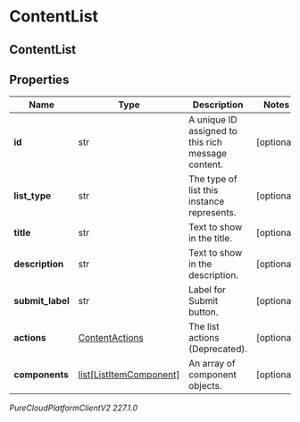 # ContentList

## ContentList

## Properties

|Name | Type | Description | Notes|
|------------ | ------------- | ------------- | -------------|
| **id** | str | A unique ID assigned to this rich message content. | [optional] |
| **list_type** | str | The type of list this instance represents. | [optional] |
| **title** | str | Text to show in the title. | [optional] |
| **description** | str | Text to show in the description. | [optional] |
| **submit_label** | str | Label for Submit button. | [optional] |
| **actions** | [ContentActions](ContentActions) | The list actions (Deprecated). | [optional] |
| **components** | [list[ListItemComponent]](ListItemComponent) | An array of component objects. | [optional] |



_PureCloudPlatformClientV2 227.1.0_
